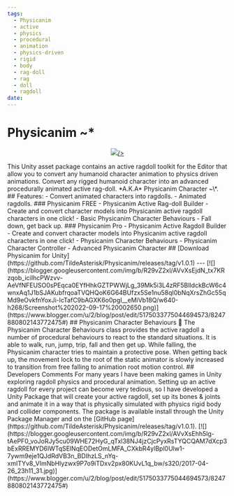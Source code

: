 ```yaml
---
tags:
  - Physicanim
  - active
  - physics
  - procedural
  - animation
  - physics-driven
  - rigid
  - body
  - rag-doll
  - rag
  - doll
  - ragdoll
date:
---
```

# Physicanim ~*
<div class="separator" style="clear: both; text-align: center;">
  <a
    href=""
    imageanchor="1"
    style="margin-left: 1em; margin-right: 1em;"
    ><img
      border="0"
      data-original-height="600"
      data-original-width="600"
      src="https://blogger.googleusercontent.com/img/b/R29vZ2xl/AVvXsEiMrWCcVJ_jH0boL9bLncX5uVqmhtHDMMFvZnksLsCrL5ObpuFSvzMyjUyKhXOApjVO4oYfrQhLdwIi9qMn12v7SLbh1CNl5B8EAm8O903Vp0mUurpVJPM6eFZtiVVG6fO8ukoWuQu1znhk7cP921FRDbkEG1BSwcyOdRv_Si9Pgfm-46kJCUc0dFW8PA/s600/activeragdolldevclipGIF.gif"
     
  /></a>
</div>
This Unity asset package contains an active ragdoll toolkit for the Editor that allow you to convert any humanoid character animation to physics driven animations. Convert any rigged humanoid character into an advanced procedurally animated active rag-doll. *A.K.A* Physicanim Character ~\*.
## Features:
- Convert animated characters into ragdolls.
- Animated ragdolls.
### Physicanim FREE
- Physicanim Active Rag-doll Builder - Create and convert character models into Physicanim active ragdoll characters in one click!
- Basic Physicanim Character Behaviours - Fall down, get back up.
### Physicanim Pro
- Physicanim Active Ragdoll Builder - Create and convert character models into Physicanim active ragdoll characters in one click!
- Physicanim Character Behaviours
- Physicanim Character Controller
- Advanced Physicanim Character
## [Download Physicanim for Unity](https://github.com/TildeAsterisk/Physicanim/releases/tag/v1.0.1)
---
[![](https://blogger.googleusercontent.com/img/b/R29vZ2xl/AVvXsEjdN_tx7KRzqob_iciIhcPWzvv-AeVfNFEUSO0sPEqca0EYfHhkGZTPWWjLg_39Mk5i3L4zRF5BlIdckBcW6c4wnxAq1J1bSJAKubfrqoaTVQHQoK6G64BUfzx5Se1nu58qI0bNqXrsZhGc55qMd9eOvkfnYoxJi-lcTafC9bAGXK6o0pgI__eMiVb18Q/w640-h268/Screenshot%202022-09-17%20002650.png)](https://www.blogger.com/u/2/blog/post/edit/5175033775044694573/8247880802143772475#)
## Physicanim Character Behaviours
🦿 The Physicanim Character Behaviours class provides the active ragdoll a number of procedural behaviours to react to the standard situations. It is able to walk, run, jump, trip, fall and then get up.  
While falling, the Physicanim character tries to maintain a protective pose. When getting back up, the movement lock to the root of the static animator is slowly increased to transition from free falling to animation root motion control.
## Developers Comments
For many years I have been making games in Unity exploring ragdoll physics and procedural animation. Setting up an active ragdoll for every project can become very tedious, so I have  developed a Unity Package that will create your active ragdoll, set up its bones & joints and animate it in a way that is physically simulated with physics rigid body and collider components. The package is available install through the Unity Package Manager and on the [GitHub page](https://github.com/TildeAsterisk/Physicanim/releases/tag/v1.0.1).
[![](https://blogger.googleusercontent.com/img/b/R29vZ2xl/AVvXsEhh5lg-tAePF0_voJoRJy5cu09WHE72HyG_qTxl38NJ4jzCjcPyxRsTYQCQAM7dXcp3bExRREMYD6lWTqSElNqEODetOmLMFA_CXkbR4ylBpl0Ulw1-7ywm9eje1QJdRdVB3n_BDIhzLS_nYq-xmITYv8_VImNbHlyzwx9P7o9iTDxv2px80KUvL1q_bw/s320/2017-04-26_23h11_31.jpg)](https://www.blogger.com/u/2/blog/post/edit/5175033775044694573/8247880802143772475#)